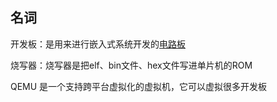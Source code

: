## 名词

开发板：是用来进行嵌入式系统开发的[电路板](https://www.21ic.com/tags/电路板)

烧写器：烧写器是把elf、bin文件、hex文件写进单片机的ROM

QEMU 是一个支持跨平台虚拟化的虚拟机，它可以虚拟很多开发板
